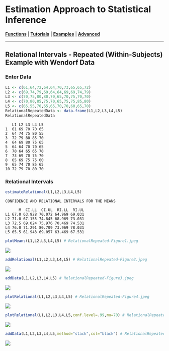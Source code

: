 # Estimation Approach to Statistical Inference

[**Functions**](../../Functions) | 
[**Tutorials**](../../Tutorials) | 
[**Examples**](../../Examples) | 
[**Advanced**](../../Advanced)

---

## Relational Intervals - Repeated (Within-Subjects) Example with Wendorf Data

### Enter Data

```r
L1 <- c(61,64,72,64,64,70,73,65,65,72)
L2 <- c(69,74,79,69,64,64,69,69,74,79)
L3 <- c(70,75,80,80,70,65,70,75,70,70)
L4 <- c(70,80,85,75,70,65,75,75,85,80)
L5 <- c(65,55,70,65,65,70,70,60,65,70)
RelationalRepeatedData <- data.frame(L1,L2,L3,L4,L5)
RelationalRepeatedData
```
```
   L1 L2 L3 L4 L5
1  61 69 70 70 65
2  64 74 75 80 55
3  72 79 80 85 70
4  64 69 80 75 65
5  64 64 70 70 65
6  70 64 65 65 70
7  73 69 70 75 70
8  65 69 75 75 60
9  65 74 70 85 65
10 72 79 70 80 70
```

### Relational Intervals

```r
estimateRelational(L1,L2,L3,L4,L5)
```
```
CONFIDENCE AND RELATIONAL INTERVALS FOR THE MEANS

      M  CI.LL  CI.UL  RI.LL  RI.UL
L1 67.0 63.928 70.072 64.969 69.031
L2 71.0 67.155 74.845 68.969 73.031
L3 72.5 69.024 75.976 70.469 74.531
L4 76.0 71.291 80.709 73.969 78.031
L5 65.5 61.943 69.057 63.469 67.531
```

```r
plotMeans(L1,L2,L3,L4,L5) # RelationalRepeated-Figure1.jpeg
```
<kbd><img src="RelationalRepeated-Figure1.jpeg"></kbd>
```r
addRelational(L1,L2,L3,L4,L5) # RelationalRepeated-Figure2.jpeg
```
<kbd><img src="RelationalRepeated-Figure2.jpeg"></kbd>
```r
addData(L1,L2,L3,L4,L5) # RelationalRepeated-Figure3.jpeg
```
<kbd><img src="RelationalRepeated-Figure3.jpeg"></kbd>
```r
plotRelational(L1,L2,L3,L4,L5) # RelationalRepeated-Figure4.jpeg
```
<kbd><img src="RelationalRepeated-Figure4.jpeg"></kbd>
```r
plotRelational(L1,L2,L3,L4,L5,conf.level=.99,mu=70) # RelationalRepeated-Figure5.jpeg
```
<kbd><img src="RelationalRepeated-Figure5.jpeg"></kbd>
```r
addData(L1,L2,L3,L4,L5,method="stack",col="black") # RelationalRepeated-Figure6.jpeg
```
<kbd><img src="RelationalRepeated-Figure6.jpeg"></kbd>
